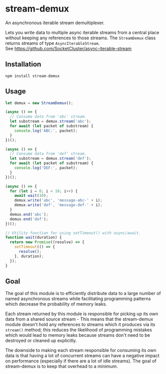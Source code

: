 # stream-demux
An asynchronous iterable stream demultiplexer.

Lets you write data to multiple async iterable streams from a central place without keeping any references to those streams.
The `StreamDemux` class returns streams of type `AsyncIterableStream`.  
See https://github.com/SocketCluster/async-iterable-stream

## Installation

```
npm install stream-demux
```

## Usage

```js
let demux = new StreamDemux();

(async () => {
  // Consume data from 'abc' stream.
  let substream = demux.stream('abc');
  for await (let packet of substream) {
    console.log('ABC:', packet);
  }
})();

(async () => {
  // Consume data from 'def' stream.
  let substream = demux.stream('def');
  for await (let packet of substream) {
    console.log('DEF:', packet);
  }
})();

(async () => {
  for (let i = 0; i < 10; i++) {
    await wait(10);
    demux.write('abc', 'message-abc-' + i);
    demux.write('def', 'message-def-' + i);
  }
  demux.end('abc');
  demux.end('def');
})();

// Utility function for using setTimeout() with async/await.
function wait(duration) {
  return new Promise((resolve) => {
    setTimeout(() => {
      resolve();
    }, duration);
  });
}
```

## Goal

The goal of this module is to efficiently distribute data to a large number of named asynchronous streams while facilitating programming patterns which decrease the probability of memory leaks.

Each stream returned by this module is responsible for picking up its own data from a shared source stream - This means that the stream-demux module doesn't hold any references to streams which it produces via its `stream()` method; this reduces the likelihood of programming mistakes which would lead to memory leaks because streams don't need to be destroyed or cleaned up explicitly.

The downside to making each stream responsible for consuming its own data is that having a lot of concurrent streams can have a negative impact on performance (especially if there are a lot of idle streams). The goal of stream-demux is to keep that overhead to a minimum.
